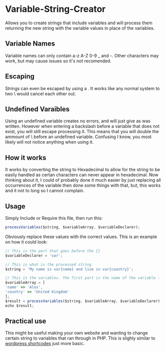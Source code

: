 # Variable-String-Creator
Allows you to create strings that include variables and will process them returning the new string with the variable values in place of the variables.

## Variable Names
Variable names can only contain a-z A-Z 0-9 _ and -. Other characters may work, but may cause issues so it's not recomended.

## Escaping
Strings can even be escaped by using a \. It works like any normal system to two \\ would cancel each other out.

## Undefined Varaibles
Using an undefined variable creates no errors, and will just give as was written. However when entering a backslash before a variable that does not exist, you will still escape processing it. This means that you will double the ammount of \ before an undefined variable. Confusing I know, you most likely will not notice anything when using it.

## How it works
It works by converting the string to Hexadecimal to allow for the string to be easily handled as certan characters can never appear in hexadecimal. Now thinking about it, I could of probably done it much easier by just replacing all occurrences of the variable then done some things with that, but, this works and it not to long so I cannot complain.

## Usage
Simply Include or Require this file, then run this:
```javascript
processVariables($string, $variableArray, $variableDeclarer);
```
Obviously replace these values with the correct values. This is an example on how it could look:
```javascript
// This is the part that goes before the {}
$variableDeclarer = 'var';

// This is what is the processed string
$string = 'My name is var{name} and live in var{country}';

// This is the variables. The first part is the name of the variable - what you put in the {} and the second part is the values, you can ofcource run your own code to set these to whatever you want
$variableArray = [
'name' => 'Alex',
'country' => 'United Kingdom'
];
$result = processVariables($string, $variableArray, $variableDeclarer);
echo $result;
```

## Practical use
This might be useful making your own website and wanting to change certain string to variables that ran through in PHP. This is slighly similar to [wordpress shortcodes](https://codex.wordpress.org/Shortcode_API) just more basic.
